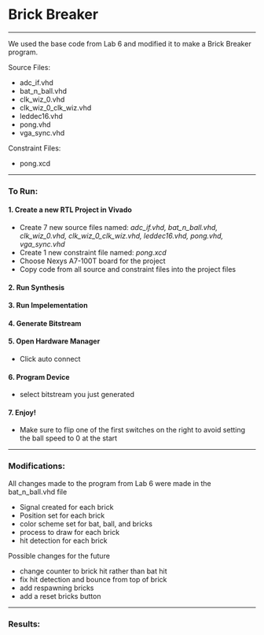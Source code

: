 # Brick Breaker
___
We used the base code from Lab 6 and modified it to make a Brick Breaker program.

Source Files:

- adc_if.vhd
- bat_n_ball.vhd
- clk_wiz_0.vhd
- clk_wiz_0_clk_wiz.vhd
- leddec16.vhd
- pong.vhd
- vga_sync.vhd

Constraint Files:

- pong.xcd
___

### To Run:
#### 1. Create a new RTL Project in Vivado
- Create 7 new source files named: *adc_if.vhd, bat_n_ball.vhd, clk_wiz_0.vhd, clk_wiz_0_clk_wiz.vhd, leddec16.vhd, pong.vhd, vga_sync.vhd*
- Create 1 new constraint file named: *pong.xcd*
- Choose Nexys A7-100T board for the project
- Copy code from all source and constraint files into the project files
#### 2. Run Synthesis
#### 3. Run Impelementation
#### 4. Generate Bitstream
#### 5. Open Hardware Manager
- Click auto connect
#### 6. Program Device
- select bitstream you just generated
#### 7. Enjoy!
- Make sure to flip one of the first switches on the right to avoid setting the ball speed to 0 at the start
___

### Modifications:
All changes made to the program from Lab 6 were made in the bat_n_ball.vhd file
- Signal created for each brick
- Position set for each brick
- color scheme set for bat, ball, and bricks
- process to draw for each brick
- hit detection for each brick

Possible changes for the future
- change counter to brick hit rather than bat hit
- fix hit detection and bounce from top of brick
- add respawning bricks
- add a reset bricks button
___
### Results:

